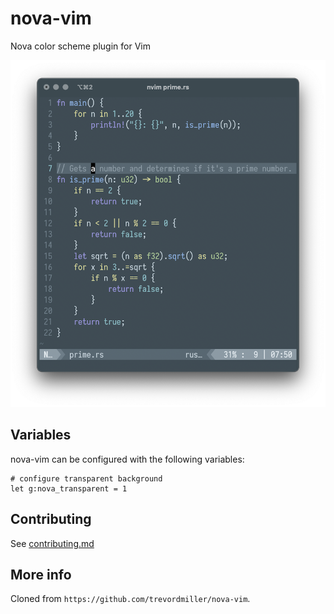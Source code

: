 # nova-vim

Nova color scheme plugin for Vim

![Screenshot](/assets/screenshot.png?raw=true "Screenshot")

## Variables

nova-vim can be configured with the following variables:

```vimrc
# configure transparent background
let g:nova_transparent = 1
```

## Contributing

See [contributing.md](contributing.md)

## More info

Cloned from `https://github.com/trevordmiller/nova-vim`.
